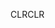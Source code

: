 <span data-ttu-id="f40a5-101">CLR</span><span class="sxs-lookup"><span data-stu-id="f40a5-101">CLR</span></span>